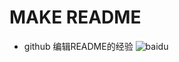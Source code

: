 # MAKE README
* github 编辑README的经验
![baidu](https://t12.baidu.com/it/u=3540691340,441273839&fm=175&app=25&f=JPEG?w=590&h=350&s=1E8B874500427F477405982503004061)

